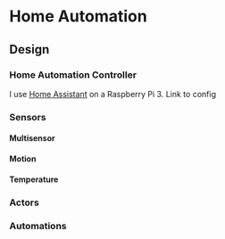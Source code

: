 # Home Automation

## Design

### Home Automation Controller
I use [Home Assistant](https://www.homeassistant.io) on a Raspberry Pi 3.
Link to config

### Sensors

#### Multisensor

#### Motion

#### Temperature

### Actors

### Automations